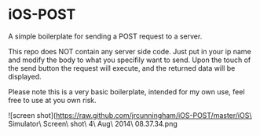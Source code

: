 iOS-POST
========

A simple boilerplate for sending a POST request to a server.

This repo does NOT contain any server side code. Just put in your ip name and modify the body to what you specifily want to send. Upon the touch of the send button the request will execute, and the returned data will be displayed.

Please note this is a very basic boilerplate, intended for my own use, feel free to use at you own risk.

![screen shot](https://raw.github.com/jrcunningham/iOS-POST/master/iOS\ Simulator\ Screen\ shot\ 4\ Aug\ 2014\ 08.37.34.png
